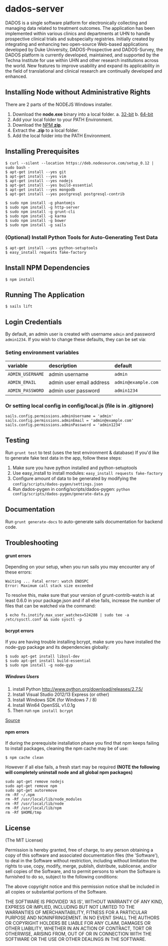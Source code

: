 dados-server
============
DADOS is a single software platform for electronically collecting and managing data related to treatment outcomes. The application has been implemented within various clinics and departments at UHN to handle prospective clinical trials and subspecialty registries. Initially created by integrating and enhancing two open-source Web-based applications developed by Duke University, DADOS-Prospective and DADOS-Survey, the DADOS platform is currently developed, maintained, and supported by the Techna Institute for use within UHN and other research institutions across the world. New features to improve usability and expand its applicability in the field of translational and clinical research are continually developed and enhanced.

## Installing Node without Administrative Rights

There are 2 parts of the NODEJS Windows installer.

1. Download the **node.exe** binary into a local folder.
  a. [32-bit](http://nodejs.org/dist/latest)
  b. [64-bit](http://nodejs.org/dist/latest/x64)
2. Add your local folder to your PATH Environment.
3. Download the [NPM **zip**](http://nodejs.org/dist/npm/).
4. Extract the **.zip** to a local folder.
5. Add the local folder into the PATH Environment.

## Installing Prerequisites
```
$ curl --silent --location https://deb.nodesource.com/setup_0.12 | sudo bash -
$ apt-get install --yes git
$ apt-get install --yes vim
$ apt-get install --yes nodejs
$ apt-get install --yes build-essential
$ apt-get install --yes mongodb
$ apt-get install --yes postgresql postgresql-contrib

$ sudo npm install -g phantomjs
$ sudo npm install -g http-server
$ sudo npm install -g grunt-cli
$ sudo npm install -g karma
$ sudo npm install -g bower
$ sudo npm install -g sails
```

### (Optional) Install Python Tools for Auto-Generating Test Data
```
$ apt-get install --yes python-setuptools
$ easy_install requests fake-factory
```

## Install NPM Dependencies
```
$ npm install
```

## Running The Application
```
$ sails lift
```

## Login Credentials
By default, an admin user is created with username `admin` and password `admin1234`.
If you wish to change these defaults, they can be set via:

### Seting environment variables

| variable | description | default |
|:---|:---|:---|
| `ADMIN_USERNAME` | admin username | `admin` |
| `ADMIN_EMAIL` | admin user email address | `admin@example.com` |
| `ADMIN_PASSWORD` | admin user password | `admin1234` |

### Or setting local config in config/local.js (file is in .gitignore)
```
sails.config.permissions.adminUsername = 'admin'
sails.config.permissions.adminEmail = 'admin@example.com'
sails.config.permissions.adminPassword = 'admin1234'
```

## Testing
Run ```grunt test``` to test (uses the test environment & database)
If you'd like to generate fake test data in the app, follow these steps:
1. Make sure you have python installed and python-setuptools
2. Use easy_install to install modules: `easy_install requests fake-factory`
3. Configure amount of data to be generated by modifying the `config/scripts/dados-pygen/settings.json`
4. Run dados-pygen in config/scripts/dados-pygen: `python config/scripts/dados-pygen/generate-data.py`

## Documentation
Run ```grunt generate-docs``` to auto-generate sails documentation for backend code.

## Troubleshooting

#### grunt errors
Depending on your setup, when you run sails you may encounter any of these errors:
```
Waiting ... Fatal error: watch ENOSPC
Error: Maximum call stack size exceeded
```
To resolve this, make sure that your version of grunt-contrib-watch is at least 0.6.0 in your package.json
and if all else fails, increase the number of files that can be watched via the command:
```
$ echo fs.inotify.max_user_watches=524288 | sudo tee -a /etc/sysctl.conf && sudo sysctl -p
```

#### bcrypt errors
If you are having trouble installing bcrypt, make sure you have installed the node-gyp package and its dependencies globally:
```
$ sudo apt-get install libssl-dev
$ sudo apt-get install build-essential
$ sudo npm install -g node-gyp
```

##### Windows Users
1. install Python http://www.python.org/download/releases/2.7.5/
2. Install Visual Studio 2012/13 Express (or other)
3. Install Windows SDK (for Windows 7 / 8)
4. Install Win64 OpenSSL v1.0.1g
5. Then run `npm install bcrypt`

[Source](http://stackoverflow.com/questions/14573488/error-compiling-bcrypt-node-js)

#### npm errors
If during the prerequisite installation phase you find that npm keeps failing to install packages, cleaning the npm cache may be of use:
```
$ npm cache clean
```
However if all else fails, a fresh start may be required **(NOTE the following will completely uninstall node and all global npm packages)**
```
sudo apt-get remove nodejs
sudo apt-get remove npm
sudo apt-get autoremove
rm -Rf ~/.npm
rm -Rf /usr/local/lib/node_modules
rm -Rf /usr/local/lib/node
rm -Rf /usr/local/lib/npm
rm -Rf $HOME/tmp
```

## License ##
(The MIT License)

Permission is hereby granted, free of charge, to any person obtaining
a copy of this software and associated documentation files (the
'Software'), to deal in the Software without restriction, including
without limitation the rights to use, copy, modify, merge, publish,
distribute, sublicense, and/or sell copies of the Software, and to
permit persons to whom the Software is furnished to do so, subject to
the following conditions:

The above copyright notice and this permission notice shall be
included in all copies or substantial portions of the Software.

THE SOFTWARE IS PROVIDED 'AS IS', WITHOUT WARRANTY OF ANY KIND,
EXPRESS OR IMPLIED, INCLUDING BUT NOT LIMITED TO THE WARRANTIES OF
MERCHANTABILITY, FITNESS FOR A PARTICULAR PURPOSE AND NONINFRINGEMENT.
IN NO EVENT SHALL THE AUTHORS OR COPYRIGHT HOLDERS BE LIABLE FOR ANY
CLAIM, DAMAGES OR OTHER LIABILITY, WHETHER IN AN ACTION OF CONTRACT,
TORT OR OTHERWISE, ARISING FROM, OUT OF OR IN CONNECTION WITH THE
SOFTWARE OR THE USE OR OTHER DEALINGS IN THE SOFTWARE.
